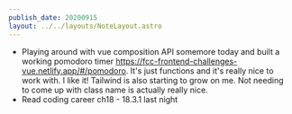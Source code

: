 ```yaml
---
publish_date: 20200915
layout: ../../layouts/NoteLayout.astro
---
```

- Playing around with vue composition API somemore today and built a working pomodoro timer https://fcc-frontend-challenges-vue.netlify.app/#/pomodoro. It's just functions and it's really nice to work with. I like it! Tailwind is also starting to grow on me. Not needing to come up with class name is actually really nice.
- Read coding career ch18 - 18.3.1 last night
